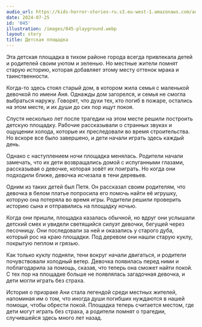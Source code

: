 ```yaml
---
audio_url: https://kids-horror-stories-ru.s3.eu-west-1.amazonaws.com/audio/045-playground.mp3
date: 2024-07-25
id: '045'
illustration: /images/045-playground.webp
layout: story
title: Детская площадка
---
```


Эта детская площадка в тихом районе города всегда привлекала детей и родителей своим уютом и зеленью. Но местные жители помнят старую историю, которая добавляет этому месту оттенок мрака и таинственности.

Когда-то здесь стоял старый дом, в котором жила семья с маленькой девочкой по имени Аня. Однажды дом загорелся, и семья не смогла выбраться наружу. Говорят, что духи тех, кто погиб в пожаре, остались на этом месте, и их души до сих пор ищут покоя.

Спустя несколько лет после трагедии на этом месте решили построить детскую площадку. Рабочие рассказывали о странных звуках и ощущении холода, которые их преследовали во время строительства. Но вскоре все было завершено, и дети начали играть здесь каждый день.

Однако с наступлением ночи площадка менялась. Родители начали замечать, что их дети возвращались домой с испуганными глазами, рассказывая о девочке, которая зовёт их поиграть. Но когда они подходили ближе, девочка исчезала в тени деревьев.

Одним из таких детей был Петя. Он рассказал своим родителям, что девочка в белом платье попросила его помочь найти её игрушку, которую она потеряла во время игры. Родители решили проверить историю сына и отправились на площадку ночью.

Когда они пришли, площадка казалась обычной, но вдруг они услышали детский смех и увидели светящийся силуэт девочки, бегущей через песочницу. Они последовали за ней и оказались у старого дуба, который рос на краю площадки. Под деревом они нашли старую куклу, покрытую пеплом и грязью.

Как только куклу подняли, тени вокруг начали двигаться, и родители почувствовали холодный ветер. Девочка появилась перед ними и поблагодарила за помощь, сказав, что теперь она сможет найти покой. С тех пор на площадке больше не появлялась загадочная девочка, и дети могли играть без страха.

История о призраке Ани стала легендой среди местных жителей, напоминая им о том, что иногда души погибших нуждаются в нашей помощи, чтобы обрести покой. Площадка теперь считается местом, где дети могут играть без страха, а родители помнят о трагедии, случившейся здесь много лет назад.